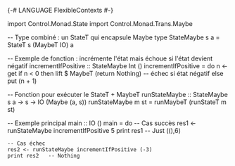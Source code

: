 {-# LANGUAGE FlexibleContexts #-}

import Control.Monad.State
import Control.Monad.Trans.Maybe

-- Type combiné : un StateT qui encapsule Maybe
type StateMaybe s a = StateT s (MaybeT IO) a

-- Exemple de fonction : incrémente l'état mais échoue si l'état devient négatif
incrementIfPositive :: StateMaybe Int ()
incrementIfPositive = do
    n <- get
    if n < 0
        then lift $ MaybeT (return Nothing)  -- échec si état négatif
        else put (n + 1)

-- Fonction pour exécuter le StateT + MaybeT
runStateMaybe :: StateMaybe s a -> s -> IO (Maybe (a, s))
runStateMaybe m st = runMaybeT (runStateT m st)

-- Exemple principal
main :: IO ()
main = do
    -- Cas succès
    res1 <- runStateMaybe incrementIfPositive 5
    print res1   -- Just ((),6)

    -- Cas échec
    res2 <- runStateMaybe incrementIfPositive (-3)
    print res2   -- Nothing

